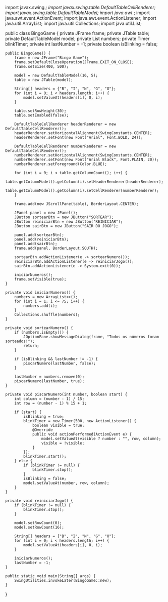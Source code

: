 import javax.swing.*;
import javax.swing.table.DefaultTableCellRenderer;
import javax.swing.table.DefaultTableModel;
import java.awt.*;
import java.awt.event.ActionEvent;
import java.awt.event.ActionListener;
import java.util.ArrayList;
import java.util.Collections;
import java.util.List;

public class BingoGame {
    private JFrame frame;
    private JTable table;
    private DefaultTableModel model;
    private List<Integer> numbers;
    private Timer blinkTimer;
    private int lastNumber = -1;
    private boolean isBlinking = false;
    
    public BingoGame() {
        frame = new JFrame("Bingo Game");
        frame.setDefaultCloseOperation(JFrame.EXIT_ON_CLOSE);
        frame.setSize(400, 500);
        
        model = new DefaultTableModel(16, 5);
        table = new JTable(model);
        
        String[] headers = {"B", "I", "N", "G", "O"};
        for (int i = 0; i < headers.length; i++) {
            model.setValueAt(headers[i], 0, i);
        }
        
        table.setRowHeight(30);
        table.setEnabled(false);
        
        DefaultTableCellRenderer headerRenderer = new DefaultTableCellRenderer();
        headerRenderer.setHorizontalAlignment(SwingConstants.CENTER);
        headerRenderer.setFont(new Font("Arial", Font.BOLD, 24));
        
        DefaultTableCellRenderer numberRenderer = new DefaultTableCellRenderer();
        numberRenderer.setHorizontalAlignment(SwingConstants.CENTER);
        numberRenderer.setFont(new Font("Arial Black", Font.PLAIN, 20));
        numberRenderer.setForeground(Color.BLUE);
        
        for (int i = 0; i < table.getColumnCount(); i++) {
            table.getColumnModel().getColumn(i).setHeaderRenderer(headerRenderer);
            table.getColumnModel().getColumn(i).setCellRenderer(numberRenderer);
        }
        
        frame.add(new JScrollPane(table), BorderLayout.CENTER);
        
        JPanel panel = new JPanel();
        JButton sortearBtn = new JButton("SORTEAR");
        JButton reiniciarBtn = new JButton("REINICIAR");
        JButton sairBtn = new JButton("SAIR DO JOGO");
        
        panel.add(sortearBtn);
        panel.add(reiniciarBtn);
        panel.add(sairBtn);
        frame.add(panel, BorderLayout.SOUTH);
        
        sortearBtn.addActionListener(e -> sortearNumero());
        reiniciarBtn.addActionListener(e -> reiniciarJogo());
        sairBtn.addActionListener(e -> System.exit(0));
        
        iniciarNumeros();
        frame.setVisible(true);
    }
    
    private void iniciarNumeros() {
        numbers = new ArrayList<>();
        for (int i = 1; i <= 75; i++) {
            numbers.add(i);
        }
        Collections.shuffle(numbers);
    }
    
    private void sortearNumero() {
        if (numbers.isEmpty()) {
            JOptionPane.showMessageDialog(frame, "Todos os números foram sorteados!");
            return;
        }
        
        if (isBlinking && lastNumber != -1) {
            piscarNumero(lastNumber, false);
        }
        
        lastNumber = numbers.remove(0);
        piscarNumero(lastNumber, true);
    }
    
    private void piscarNumero(int number, boolean start) {
        int column = (number - 1) / 15;
        int row = (number - 1) % 15 + 1;
        
        if (start) {
            isBlinking = true;
            blinkTimer = new Timer(500, new ActionListener() {
                boolean visible = true;
                @Override
                public void actionPerformed(ActionEvent e) {
                    model.setValueAt(visible ? number : "", row, column);
                    visible = !visible;
                }
            });
            blinkTimer.start();
        } else {
            if (blinkTimer != null) {
                blinkTimer.stop();
            }
            isBlinking = false;
            model.setValueAt(number, row, column);
        }
    }
    
    private void reiniciarJogo() {
        if (blinkTimer != null) {
            blinkTimer.stop();
        }
        
        model.setRowCount(0);
        model.setRowCount(16);
        
        String[] headers = {"B", "I", "N", "G", "O"};
        for (int i = 0; i < headers.length; i++) {
            model.setValueAt(headers[i], 0, i);
        }
        
        iniciarNumeros();
        lastNumber = -1;
    }
    
    public static void main(String[] args) {
        SwingUtilities.invokeLater(BingoGame::new);
    }
}
